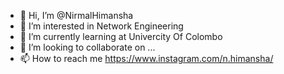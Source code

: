 - 👋 Hi, I’m @NirmalHimansha
- 👀 I’m interested in Network Engineering
- 🌱 I’m currently learning at Univercity Of Colombo
- 💞️ I’m looking to collaborate on ...
- 📫 How to reach me https://www.instagram.com/n.himansha/

<!---
NirmalHimansha/NirmalHimansha is a ✨ special ✨ repository because its `README.md` (this file) appears on your GitHub profile.
You can click the Preview link to take a look at your changes.
--->
